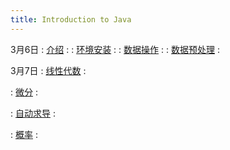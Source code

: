 ```yaml
---
title: Introduction to Java
---
```


3月6日
: [介绍](http://preview.d2l.ai/d2l-zh/v2/chapter_introduction/index.html)
  : [<i class="fas fa-file-powerpoint"></i>]()
    [<i class="fas fa-video"></i>]()
    [<i class="fas fa-code"></i>]()
    [<i class="fas fa-video"></i>]()
: [环境安装](http://preview.d2l.ai/d2l-zh/v2/chapter_installation/index.html)
  : [<i class="fas fa-file-powerpoint"></i>]()
    [<i class="fas fa-video"></i>]()
: [数据操作](http://preview.d2l.ai/d2l-zh/v2/chapter_preliminaries/ndarray.html)
  : [<i class="fas fa-file-powerpoint"></i>]()
    [<i class="fas fa-video"></i>]()
    [<i class="fas fa-code"></i>]()
    [<i class="fas fa-video"></i>]()
: [数据预处理](http://preview.d2l.ai/d2l-zh/v2/chapter_preliminaries/pandas.html)
  : [<i class="fas fa-file-powerpoint"></i>]()
    [<i class="fas fa-video"></i>]()
    [<i class="fas fa-code"></i>]()
    [<i class="fas fa-video"></i>]()


3月7日
: [线性代数](http://preview.d2l.ai/d2l-zh/v2/chapter_preliminaries/linear-algebra.html)
  : [<i class="fas fa-file-powerpoint"></i>]()
    [<i class="fas fa-video"></i>]()
    [<i class="fas fa-code"></i>]()
    [<i class="fas fa-video"></i>]()

: [微分](http://preview.d2l.ai/d2l-zh/v2/chapter_preliminaries/calculus.html)
  : [<i class="fas fa-file-powerpoint"></i>]()
    [<i class="fas fa-video"></i>]()
    [<i class="fas fa-code"></i>]()
    [<i class="fas fa-video"></i>]()

: [自动求导](http://preview.d2l.ai/d2l-zh/v2/chapter_preliminaries/autograd.html)
  : [<i class="fas fa-file-powerpoint"></i>]()
    [<i class="fas fa-video"></i>]()
    [<i class="fas fa-code"></i>]()
    [<i class="fas fa-video"></i>]()

: [概率](http://preview.d2l.ai/d2l-zh/v2/chapter_preliminaries/probability.html)
  : [<i class="fas fa-file-powerpoint"></i>]()
    [<i class="fas fa-video"></i>]()
    [<i class="fas fa-code"></i>]()
    [<i class="fas fa-video"></i>]()

<!-- : []()
  : [<i class="fas fa-file-powerpoint"></i>]()
    [<i class="fas fa-video"></i>]()
    [<i class="fas fa-code"></i>]()
    [<i class="fas fa-video"></i>]() -->
